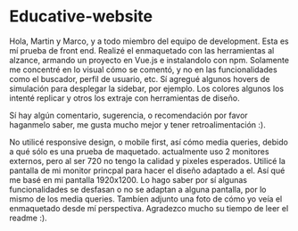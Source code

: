 # Educative-website
Hola, Martin y Marco, y a todo miembro del equipo de development.
Esta es mí prueba de front end.
Realizé el enmaquetado con las herramientas al alzance, armando un proyecto en Vue.js e instalandolo con npm.
Solamente me concentré en lo visual cómo se comentó, y no en las funcionalidades como el buscador, perfil de usuario, etc.
Sí agregué algunos hovers de simulación para desplegar la sidebar, por ejemplo. Los colores algunos los intenté replicar y otros los extraje con herramientas de diseño.

Sí hay algún comentario, sugerencia, o recomendación por favor haganmelo saber, me gusta mucho mejor y tener retroalimentación :).

No utilicé responsive design, o mobile first, así cómo media queries, debido a qué sólo es una prueba de maquetado. actualmente uso 2 monitores externos, pero al ser 720 no tengo la calidad y pixeles esperados. Utilicé la pantalla de mi monitor princpal para hacer el diseño adaptado a el. Así qué me basé en mi pantalla 1920x1200. Lo hago saber por sí algunas funcionalidades se desfasan o no se adaptan a alguna pantalla, por lo mismo de los media queries.
Tambíen adjunto una foto de cómo yo veía el enmaquetado desde mí perspectiva. Agradezco mucho su tiempo de leer el readme :).
